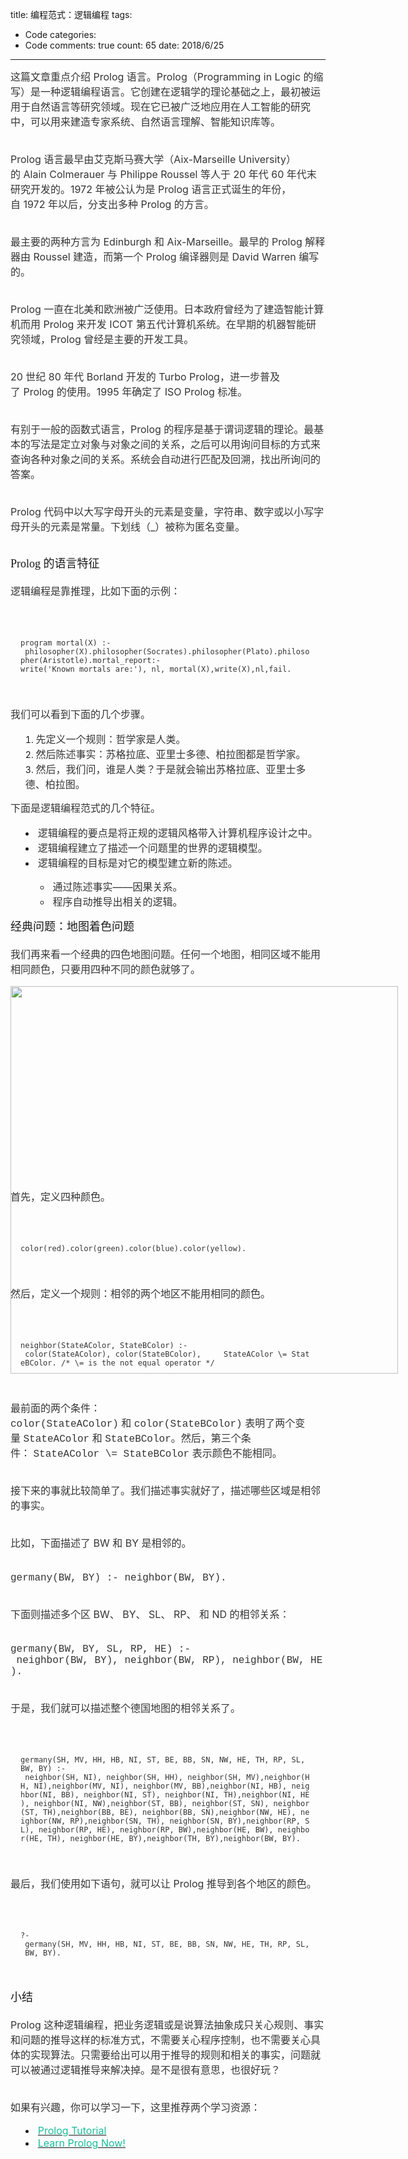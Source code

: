 title: 编程范式：逻辑编程
tags: 
  - Code
categories: 
  - Code
comments: true
count: 65
date: 2018/6/25
---
  <div yne-bulb-block="paragraph" style="white-space: pre-wrap;margin:3px 0px 16px;font-size:16;"><span style="font-size:16px;color:#353535;">这篇文章重点介绍&nbsp;Prolog&nbsp;语言。Prolog（Programming&nbsp;in&nbsp;Logic&nbsp;的缩写）是一种逻辑编程语言。它创建在逻辑学的理论基础之上，最初被运用于自然语言等研究领域。现在它已被广泛地应用在人工智能的研究中，可以用来建造专家系统、自然语言理解、智能知识库等。</span></div><div yne-bulb-block="paragraph" style="white-space: pre-wrap;"><br></div><div yne-bulb-block="paragraph" style="white-space: pre-wrap;margin:3px 0px 16px;font-size:16;"><span style="font-size:16px;color:#353535;">Prolog&nbsp;语言最早由艾克斯马赛大学（Aix-Marseille&nbsp;University）的&nbsp;Alain&nbsp;Colmerauer&nbsp;与&nbsp;Philippe&nbsp;Roussel&nbsp;等人于&nbsp;20&nbsp;年代&nbsp;60&nbsp;年代末研究开发的。1972&nbsp;年被公认为是&nbsp;Prolog&nbsp;语言正式诞生的年份，自&nbsp;1972&nbsp;年以后，分支出多种&nbsp;Prolog&nbsp;的方言。</span></div><div yne-bulb-block="paragraph" style="white-space: pre-wrap;"><br></div><div yne-bulb-block="paragraph" style="white-space: pre-wrap;margin:3px 0px 16px;font-size:16;"><span style="font-size:16px;color:#353535;">最主要的两种方言为&nbsp;Edinburgh&nbsp;和&nbsp;Aix-Marseille。最早的&nbsp;Prolog&nbsp;解释器由&nbsp;Roussel&nbsp;建造，而第一个&nbsp;Prolog&nbsp;编译器则是&nbsp;David&nbsp;Warren&nbsp;编写的。</span></div><div yne-bulb-block="paragraph" style="white-space: pre-wrap;"><br></div><div yne-bulb-block="paragraph" style="white-space: pre-wrap;margin:3px 0px 16px;font-size:16;"><span style="font-size:16px;color:#353535;">Prolog&nbsp;一直在北美和欧洲被广泛使用。日本政府曾经为了建造智能计算机而用&nbsp;Prolog&nbsp;来开发&nbsp;ICOT&nbsp;第五代计算机系统。在早期的机器智能研究领域，Prolog&nbsp;曾经是主要的开发工具。</span></div><div yne-bulb-block="paragraph" style="white-space: pre-wrap;"><br></div><div yne-bulb-block="paragraph" style="white-space: pre-wrap;margin:3px 0px 16px;font-size:16;"><span style="font-size:16px;color:#353535;">20&nbsp;世纪&nbsp;80&nbsp;年代&nbsp;Borland&nbsp;开发的&nbsp;Turbo&nbsp;Prolog，进一步普及了&nbsp;Prolog&nbsp;的使用。1995&nbsp;年确定了&nbsp;ISO&nbsp;Prolog&nbsp;标准。</span></div><div yne-bulb-block="paragraph" style="white-space: pre-wrap;"><br></div><div yne-bulb-block="paragraph" style="white-space: pre-wrap;margin:3px 0px 16px;font-size:16;"><span style="font-size:16px;color:#353535;">有别于一般的函数式语言，Prolog&nbsp;的程序是基于谓词逻辑的理论。最基本的写法是定立对象与对象之间的关系，之后可以用询问目标的方式来查询各种对象之间的关系。系统会自动进行匹配及回溯，找出所询问的答案。</span></div><div yne-bulb-block="paragraph" style="white-space: pre-wrap;"><br></div><div yne-bulb-block="paragraph" style="white-space: pre-wrap;margin:3px 0px 16px;font-size:16;"><span style="font-size:16px;color:#353535;">Prolog&nbsp;代码中以大写字母开头的元素是变量，字符串、数字或以小写字母开头的元素是常量。下划线（_）被称为匿名变量。</span></div><div yne-bulb-block="paragraph" style="white-space: pre-wrap;"><br></div><div yne-bulb-block="paragraph" style="white-space: pre-wrap;font-size:16;"><span style="font-size:18px;font-family:Verdana;">Prolog&nbsp;的语言特征</span></div><div yne-bulb-block="paragraph" style="white-space: pre-wrap;"><br></div><div yne-bulb-block="paragraph" style="white-space: pre-wrap;margin:3px 0px 16px;font-size:16;"><span style="font-size:16px;color:#353535;">逻辑编程是靠推理，比如下面的示例：</span></div><div yne-bulb-block="paragraph" style="white-space: pre-wrap;"><br></div><div yne-bulb-block="paragraph" style="white-space: pre-wrap;padding:16px 24px 16px 16px;margin:16px 0px;font-size:16;"><span style="font-size:12px;font-family:monospace;color:#353535;">program&nbsp;mortal(X)&nbsp;:-&nbsp;philosopher(X).philosopher(Socrates).philosopher(Plato).philosopher(Aristotle).mortal_report:-write('Known&nbsp;mortals&nbsp;are:'),&nbsp;nl,&nbsp;mortal(X),write(X),nl,fail.</span></div><div yne-bulb-block="paragraph" style="white-space: pre-wrap;"><br></div><div yne-bulb-block="paragraph" style="white-space: pre-wrap;margin:3px 0px 16px;font-size:16;"><span style="font-size:16px;color:#353535;">我们可以看到下面的几个步骤。</span></div><ol yne-block-type="list" style="list-style-type:decimal;"><li style="list-style-position:inside;"><span style="font-size:16px;color:#353535;">先定义一个规则：哲学家是人类。</span></li><li style="list-style-position:inside;"><span style="font-size:16px;color:#353535;">然后陈述事实：苏格拉底、亚里士多德、柏拉图都是哲学家。</span></li><li style="list-style-position:inside;"><span style="font-size:16px;color:#353535;">然后，我们问，谁是人类？于是就会输出苏格拉底、亚里士多德、柏拉图。</span></li></ol><div yne-bulb-block="paragraph" style="white-space: pre-wrap;margin:3px 0px 16px;font-size:16;"><span style="font-size:16px;color:#353535;">下面是逻辑编程范式的几个特征。</span></div><ul yne-block-type="list" style="list-style-type:disc;"><li style="list-style-position:inside;"><span style="font-size:16px;color:#353535;">逻辑编程的要点是将正规的逻辑风格带入计算机程序设计之中。</span></li><li style="list-style-position:inside;"><span style="font-size:16px;color:#353535;">逻辑编程建立了描述一个问题里的世界的逻辑模型。</span></li><li style="list-style-position:inside;"><span style="font-size:16px;color:#353535;">逻辑编程的目标是对它的模型建立新的陈述。</span></li></ul><ul yne-block-type="list" style="list-style-type:disc;"><ul yne-block-type="list" style="list-style-type:circle"><li style="list-style-position:inside;"><span style="font-size:16px;color:#353535;">通过陈述事实——因果关系。</span></li><li style="list-style-position:inside;"><span style="font-size:16px;color:#353535;">程序自动推导出相关的逻辑。</span></li></ul></ul><div yne-bulb-block="paragraph" style="white-space: pre-wrap;font-size:16;"><span style="font-size:18px;font-family:Verdana;">经典问题：地图着色问题</span></div><div yne-bulb-block="paragraph" style="white-space: pre-wrap;"><br></div><div yne-bulb-block="paragraph" style="white-space: pre-wrap;margin:3px 0px 16px;font-size:16;"><span style="font-size:16px;color:#353535;">我们再来看一个经典的四色地图问题。任何一个地图，相同区域不能用相同颜色，只要用四种不同的颜色就够了。</span></div><div yne-bulb-block="image" style="text-align:center;width:620;align:center;height:321;"><img data-media-type="image" src="/images/501d469bdfdff61afb8a5bb8177edd59.png" alt="" style="width:620px;"></div><div yne-bulb-block="paragraph" style="white-space: pre-wrap;margin:3px 0px 16px;font-size:16;"><span style="font-size:16px;color:#353535;">首先，定义四种颜色。</span></div><div yne-bulb-block="paragraph" style="white-space: pre-wrap;"><br></div><div yne-bulb-block="paragraph" style="white-space: pre-wrap;padding:16px 24px 16px 16px;margin:16px 0px;font-size:16;"><span style="font-size:12px;font-family:monospace;color:#353535;">color(red).color(green).color(blue).color(yellow).</span></div><div yne-bulb-block="paragraph" style="white-space: pre-wrap;"><br></div><div yne-bulb-block="paragraph" style="white-space: pre-wrap;margin:3px 0px 16px;font-size:16;"><span style="font-size:16px;color:#353535;">然后，定义一个规则：相邻的两个地区不能用相同的颜色。</span></div><div yne-bulb-block="paragraph" style="white-space: pre-wrap;"><br></div><div yne-bulb-block="paragraph" style="white-space: pre-wrap;padding:16px 24px 16px 16px;margin:16px 0px;font-size:16;"><span style="font-size:12px;font-family:monospace;color:#353535;">neighbor(StateAColor,&nbsp;StateBColor)&nbsp;:-&nbsp;color(StateAColor),&nbsp;color(StateBColor),&nbsp;&nbsp;&nbsp;&nbsp;&nbsp;StateAColor&nbsp;\=&nbsp;StateBColor.&nbsp;/*&nbsp;\=&nbsp;is&nbsp;the&nbsp;not&nbsp;equal&nbsp;operator&nbsp;*/</span></div><div yne-bulb-block="paragraph" style="white-space: pre-wrap;"><br></div><div yne-bulb-block="paragraph" style="white-space: pre-wrap;margin:3px 0px 16px;font-size:16;"><span style="font-size:16px;color:#353535;">最前面的两个条件：</span><span style="font-size:16px;font-family:Courier New;color:#353535;">color(StateAColor)</span><span style="font-size:16px;color:#353535;">&nbsp;和&nbsp;</span><span style="font-size:16px;font-family:Courier New;color:#353535;">color(StateBColor)</span><span style="font-size:16px;color:#353535;">&nbsp;表明了两个变量&nbsp;</span><span style="font-size:16px;font-family:Courier New;color:#353535;">StateAColor</span><span style="font-size:16px;color:#353535;">&nbsp;和&nbsp;</span><span style="font-size:16px;font-family:Courier New;color:#353535;">StateBColor</span><span style="font-size:16px;color:#353535;">。然后，第三个条件：&nbsp;</span><span style="font-size:16px;font-family:Courier New;color:#353535;">StateAColor&nbsp;\=&nbsp;StateBColor</span><span style="font-size:16px;color:#353535;">&nbsp;表示颜色不能相同。</span></div><div yne-bulb-block="paragraph" style="white-space: pre-wrap;"><br></div><div yne-bulb-block="paragraph" style="white-space: pre-wrap;margin:3px 0px 16px;font-size:16;"><span style="font-size:16px;color:#353535;">接下来的事就比较简单了。我们描述事实就好了，描述哪些区域是相邻的事实。</span></div><div yne-bulb-block="paragraph" style="white-space: pre-wrap;"><br></div><div yne-bulb-block="paragraph" style="white-space: pre-wrap;margin:3px 0px 16px;font-size:16;"><span style="font-size:16px;color:#353535;">比如，下面描述了&nbsp;BW&nbsp;和&nbsp;BY&nbsp;是相邻的。</span></div><div yne-bulb-block="paragraph" style="white-space: pre-wrap;"><br></div><div yne-bulb-block="paragraph" style="white-space: pre-wrap;margin:3px 0px 16px;font-size:16;"><span style="font-size:16px;font-family:Courier New;color:#353535;">germany(BW,&nbsp;BY)&nbsp;:-&nbsp;neighbor(BW,&nbsp;BY).</span></div><div yne-bulb-block="paragraph" style="white-space: pre-wrap;"><br></div><div yne-bulb-block="paragraph" style="white-space: pre-wrap;margin:3px 0px 16px;font-size:16;"><span style="font-size:16px;color:#353535;">下面则描述多个区&nbsp;BW、&nbsp;BY、&nbsp;SL、&nbsp;RP、&nbsp;和&nbsp;ND&nbsp;的相邻关系：</span></div><div yne-bulb-block="paragraph" style="white-space: pre-wrap;"><br></div><div yne-bulb-block="paragraph" style="white-space: pre-wrap;margin:3px 0px 16px;font-size:16;"><span style="font-size:16px;font-family:Courier New;color:#353535;">germany(BW,&nbsp;BY,&nbsp;SL,&nbsp;RP,&nbsp;HE)&nbsp;:-&nbsp;neighbor(BW,&nbsp;BY),&nbsp;neighbor(BW,&nbsp;RP),&nbsp;neighbor(BW,&nbsp;HE).</span></div><div yne-bulb-block="paragraph" style="white-space: pre-wrap;"><br></div><div yne-bulb-block="paragraph" style="white-space: pre-wrap;margin:3px 0px 16px;font-size:16;"><span style="font-size:16px;color:#353535;">于是，我们就可以描述整个德国地图的相邻关系了。</span></div><div yne-bulb-block="paragraph" style="white-space: pre-wrap;"><br></div><div yne-bulb-block="paragraph" style="white-space: pre-wrap;padding:16px 24px 16px 16px;margin:16px 0px;font-size:16;"><span style="font-size:12px;font-family:monospace;color:#353535;">germany(SH,&nbsp;MV,&nbsp;HH,&nbsp;HB,&nbsp;NI,&nbsp;ST,&nbsp;BE,&nbsp;BB,&nbsp;SN,&nbsp;NW,&nbsp;HE,&nbsp;TH,&nbsp;RP,&nbsp;SL,&nbsp;BW,&nbsp;BY)&nbsp;:-&nbsp;neighbor(SH,&nbsp;NI),&nbsp;neighbor(SH,&nbsp;HH),&nbsp;neighbor(SH,&nbsp;MV),neighbor(HH,&nbsp;NI),neighbor(MV,&nbsp;NI),&nbsp;neighbor(MV,&nbsp;BB),neighbor(NI,&nbsp;HB),&nbsp;neighbor(NI,&nbsp;BB),&nbsp;neighbor(NI,&nbsp;ST),&nbsp;neighbor(NI,&nbsp;TH),neighbor(NI,&nbsp;HE),&nbsp;neighbor(NI,&nbsp;NW),neighbor(ST,&nbsp;BB),&nbsp;neighbor(ST,&nbsp;SN),&nbsp;neighbor(ST,&nbsp;TH),neighbor(BB,&nbsp;BE),&nbsp;neighbor(BB,&nbsp;SN),neighbor(NW,&nbsp;HE),&nbsp;neighbor(NW,&nbsp;RP),neighbor(SN,&nbsp;TH),&nbsp;neighbor(SN,&nbsp;BY),neighbor(RP,&nbsp;SL),&nbsp;neighbor(RP,&nbsp;HE),&nbsp;neighbor(RP,&nbsp;BW),neighbor(HE,&nbsp;BW),&nbsp;neighbor(HE,&nbsp;TH),&nbsp;neighbor(HE,&nbsp;BY),neighbor(TH,&nbsp;BY),neighbor(BW,&nbsp;BY).</span></div><div yne-bulb-block="paragraph" style="white-space: pre-wrap;"><br></div><div yne-bulb-block="paragraph" style="white-space: pre-wrap;margin:3px 0px 16px;font-size:16;"><span style="font-size:16px;color:#353535;">最后，我们使用如下语句，就可以让&nbsp;Prolog&nbsp;推导到各个地区的颜色。</span></div><div yne-bulb-block="paragraph" style="white-space: pre-wrap;"><br></div><div yne-bulb-block="paragraph" style="white-space: pre-wrap;padding:16px 24px 16px 16px;margin:16px 0px;font-size:16;"><span style="font-size:12px;font-family:monospace;color:#353535;">?-&nbsp;germany(SH,&nbsp;MV,&nbsp;HH,&nbsp;HB,&nbsp;NI,&nbsp;ST,&nbsp;BE,&nbsp;BB,&nbsp;SN,&nbsp;NW,&nbsp;HE,&nbsp;TH,&nbsp;RP,&nbsp;SL,&nbsp;BW,&nbsp;BY).</span></div><div yne-bulb-block="paragraph" style="white-space: pre-wrap;"><br></div><div yne-bulb-block="paragraph" style="white-space: pre-wrap;font-size:16;"><span style="font-size:18px;font-family:Verdana;">小结</span></div><div yne-bulb-block="paragraph" style="white-space: pre-wrap;"><br></div><div yne-bulb-block="paragraph" style="white-space: pre-wrap;margin:3px 0px 16px;font-size:16;"><span style="font-size:16px;color:#353535;">Prolog&nbsp;这种逻辑编程，把业务逻辑或是说算法抽象成只关心规则、事实和问题的推导这样的标准方式，不需要关心程序控制，也不需要关心具体的实现算法。只需要给出可以用于推导的规则和相关的事实，问题就可以被通过逻辑推导来解决掉。是不是很有意思，也很好玩？</span></div><div yne-bulb-block="paragraph" style="white-space: pre-wrap;"><br></div><div yne-bulb-block="paragraph" style="white-space: pre-wrap;margin:3px 0px 16px;font-size:16;"><span style="font-size:16px;color:#353535;">如果有兴趣，你可以学习一下，这里推荐两个学习资源：</span></div><ul yne-block-type="list" style="list-style-type:disc;"><li style="list-style-position:inside;"><a href="http://www.doc.gold.ac.uk/~mas02gw/prolog_tutorial/prologpages/"><span style="font-size:16px;color:#1abc9c;">Prolog&nbsp;Tutorial</span></a></li><li style="list-style-position:inside;"><a href="http://www.learnprolognow.org"><span style="font-size:16px;color:#1abc9c;">Learn&nbsp;Prolog&nbsp;Now!</span></a></li></ul><div yne-bulb-block="paragraph" style="white-space: pre-wrap;margin:3px 0px 16px;font-size:16;"><br></div>